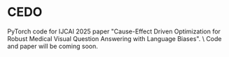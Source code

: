 # CEDO
PyTorch code for IJCAI 2025 paper "Cause-Effect Driven Optimization for Robust Medical Visual Question Answering with Language Biases". \\
Code and paper will be coming soon.
